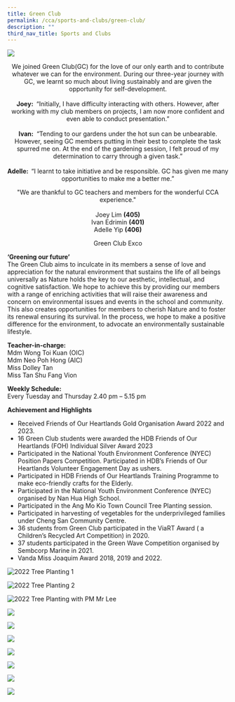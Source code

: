 ```yaml
---
title: Green Club
permalink: /cca/sports-and-clubs/green-club/
description: ""
third_nav_title: Sports and Clubs
---
```

![](/images/CCA/Sports%20and%20Clubs/Green%20Club/Clubs-Green%20Club.jpg)
<center>
We joined Green Club(GC) for the love of our only earth and to contribute whatever we can for the environment. During our three-year journey with GC, we learnt so much about living sustainably and are given the opportunity for self-development.  
<br><br>
<strong> Joey: </strong>&nbsp;“Initially, I have difficulty interacting with others. However, after working with my club members on projects, I am now more confident and even able to conduct presentation.”
<br><br>
<strong> Ivan: </strong>&nbsp;“Tending to our gardens under the hot sun can be unbearable. However, seeing GC members putting in their best to complete the task spurred me on. At the end of the gardening session, I felt proud of my determination to carry through a given task.”
<br><br>
<strong>Adelle:&nbsp; </strong>“I learnt to take initiative and be responsible. GC has given me many opportunities to make me a better me.”

"We are thankful to GC teachers and members for the wonderful CCA experience."
<br><br>
Joey Lim <strong>(405) </strong> <br>
Ivan Edrimin <strong>(401) </strong> <br>
Adelle Yip <strong>(406) </strong> <br>

Green Club Exco
</center>

**‘Greening our future’** <br>
The Green Club aims to inculcate in its members a sense of love and appreciation for the natural environment that sustains the life of all beings universally as Nature holds the key to our aesthetic, intellectual, and cognitive satisfaction. We hope to achieve this by providing our members with a range of enriching activities that will raise their awareness and concern on environmental issues and events in the school and community. This also creates opportunities for members to cherish Nature and to foster its renewal ensuring its survival. In the process, we hope to make a positive difference for the environment, to advocate an environmentally sustainable lifestyle.

**Teacher-in-charge:** <br>
Mdm Wong Toi Kuan&nbsp;(OIC) <br>
Mdm Neo Poh Hong (AIC)&nbsp;<br>
Miss Dolley Tan <br>
Miss&nbsp;Tan Shu Fang Vion  

  
**Weekly Schedule:** <br>
Every Tuesday and Thursday 2.40 pm – 5.15 pm   

**Achievement and Highlights**<br>
* Received Friends of Our Heartlands Gold Organisation Award 2022 and 2023. 
* 16 Green Club students were awarded the HDB Friends of Our Heartlands (FOH) Individual Silver Award 2023
* Participated in the National Youth Environment Conference (NYEC) Position Papers Competition.&nbsp;Participated in HDB’s Friends of Our Heartlands Volunteer Engagement Day as ushers.
* Participated in HDB Friends of Our Heartlands Training Programme to make eco-friendly crafts for the Elderly.
* Participated in the National Youth Environment Conference (NYEC) organised by Nan Hua High School. 
* Participated in the Ang Mo Kio Town Council Tree Planting session. 
* Participated in harvesting of vegetables for the underprivileged families under Cheng San Community Centre. 
* 36 students from Green Club participated in the ViaRT Award ( a Children’s Recycled Art Competition) in 2020.  
* 37 students participated in the Green Wave Competition organised by Sembcorp Marine in 2021. 
* Vanda Miss Joaquim Award 2018, 2019 and 2022. 

![2022 Tree Planting 1](/images/CCA/Sports%20and%20Clubs/Green%20Club/2023%20green%20club%20tree%20planting%201_23%20july%202022.jfif)

![2022 Tree Planting 2](/images/CCA/Sports%20and%20Clubs/Green%20Club/2023%20green%20club%20tree%20planting%202_23%20july%202022.jfif)

![2022 Tree Planting with PM Mr Lee](/images/CCA/Sports%20and%20Clubs/Green%20Club/2023%20green%20club%20tree%20planting%20at%20amk%20w%20pm%20mr%20lee.jfif)

![](/images/CCA/Sports%20and%20Clubs/Green%20Club/2023%20green%20club%20planting%20of%20npark%20shrubs%20in%20the%20butterfly%20garden.jfif)

![](/images/CCA/Sports%20and%20Clubs/Green%20Club/2023%20green%20club%20hdb%20project%20preparation.jfif)

![](/images/CCA/Sports%20and%20Clubs/Green%20Club/2023%20green%20club%20gold%20org%20award%20fr%20hdb%20friends%20of%20our%20heartlands.jfif)

![](/images/CCA/Sports%20and%20Clubs/Green%20Club/2023%20green%20club%20happy%20receiver%20pass-it-forward%20donation%20drive.jfif )



![](/images/CCA/Sports%20and%20Clubs/Green%20Club/2022%20green%20club_vanda%20miss%20joaquim%20award%202022%20.jfif)

![](/images/CCA/Sports%20and%20Clubs/Green%20Club/2023_green_club%20hdb%20(foh)%20individual%20silver%20award_16%20students.jpg)

![](/images/CCA/Sports%20and%20Clubs/Green%20Club/2023_green_club_friends%20of%20our%20heartlands%20gold%20award.jpg)

<!--<iframe src="https://docs.google.com/presentation/d/e/2PACX-1vSqBRAbnTdl14GCQZUk_pKy1ayaelR54IDDJFA6yGnkRVmwTO373BKyK1QgADkico8xs_jOj7roG5yW/embed?start=false&amp;loop=true&amp;delayms=10000" frameborder="0" width="600" height="500" allowfullscreen="true"></iframe>  -->